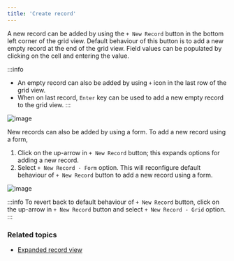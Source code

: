 ```yaml
---
title: 'Create record'
---
```



A new record can be added by using the `+ New Record` button in the bottom left corner of the grid view. Default behaviour of this button is to add a new empty record at the end of the grid view. Field values can be populated by clicking on the cell and entering the value.

:::info
- An empty record can also be added by using `+` icon in the last row of the grid view.
- When on last record, `Enter` key can be used to add a new empty record to the grid view.
:::


![image](/img/v2/records/new-record-grid.png)

New records can also be added by using a form. To add a new record using a form, 
1. Click on the up-arrow in `+ New Record` button; this expands options for adding a new record. 
2. Select `+ New Record - Form` option. This will reconfigure default behaviour of `+ New Record` button to add a new record using a form.

![image](/img/v2/records/new-record-form.png)

:::info
To revert back to default behaviour of `+ New Record` button, click on the up-arrow in `+ New Record` button and select `+ New Record - Grid` option.
:::

### Related topics
- [Expanded record view](/records/expanded-record)


